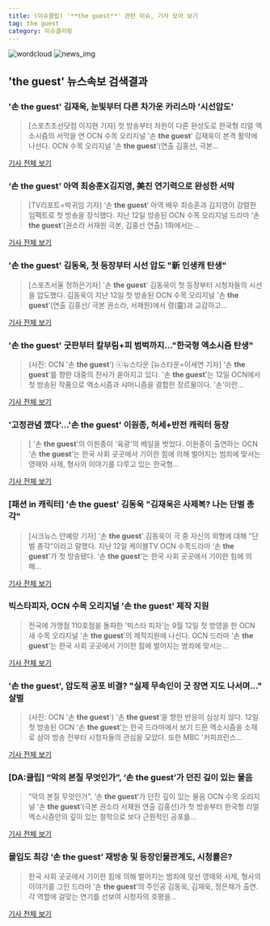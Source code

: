 ```yaml
---
title: (이슈클립) '**the guest**' 관련 이슈, 기사 모아 보기
tag: the guest
category: 이슈클리핑
---
```

![wordcloud](https://s3.ap-northeast-2.amazonaws.com/lyrics101-wordcloud/2018-09-13-1536826813.png)
![news_img](https://user-images.githubusercontent.com/42597476/44507050-1206f400-a6e4-11e8-8d98-7ffbfebb353f.png)
## **'**the guest**'** 뉴스속보 검색결과
### '손 **the guest**' 김재욱, 눈빛부터 다른 차가운 카리스마 '시선압도'

>[스포츠조선닷컴 이지현 기자] 첫 방송부터 차원이 다른 완성도로 한국형 리얼 엑소시즘의 서막을 연 OCN 수목 오리지널 '손 **the guest**' 김재욱이 본격 활약에 나선다. OCN 수목 오리지널 '손 **the guest**'(연출 김홍선, 극본...

<a href="http://sports.chosun.com/news/ntype.htm?id=201809140100115690008978&servicedate=20180913" target="_blank">기사 전체 보기</a>

### ‘손 **the guest**’ 아역 최승훈X김지영, 美친 연기력으로 완성한 서막

>[TV리포트=박귀임 기자] ‘손 **the guest**’ 아역 배우 최승훈과 김지영이 강렬한 임팩트로 첫 방송을 장식했다. 지난 12일 방송된 OCN 수목 오리지널 드라마 ‘손 **the guest**’(권소라 서재원 극본, 김홍선 연출) 1화에서는...

<a href="http://www.tvreport.co.kr/?c=news&m=newsview&idx=1079763" target="_blank">기사 전체 보기</a>

### '손 **the guest**' 김동욱, 첫 등장부터 시선 압도 "新 인생캐 탄생"

>[스포츠서울 정하은기자] '손 **the guest**' 김동욱이 첫 등장부터 시청자들의 시선을 압도했다. 김동욱이 지난 12일 첫 방송된 OCN 수목 오리지널 '손 **the guest**'(연출 김홍선/ 극본 권소라, 서재원)에서 령(靈)과 교감하고...

<a href="http://www.sportsseoul.com/news/read/680161" target="_blank">기사 전체 보기</a>

### '손 **the guest**' 굿판부터 칼부림+피 범벅까지…"한국형 엑소시즘 탄생"

>(사진: OCN '손 **the guest**') ⓒ뉴스타운 [뉴스타운=이세연 기자] '손 **the guest**'를 향한 대중의 찬사가 쏟아지고 있다. '손 **the guest**'는 12일 OCN에서 첫 방송된 작품으로 엑소시즘과 샤머니즘을 결합한 장르물이다. '손'이란...

<a href="http://www.newstown.co.kr/news/articleView.html?idxno=340395" target="_blank">기사 전체 보기</a>

### '고정관념 깼다'...'손 **the guest**' 이원종, 허세+반전 캐릭터 등장

>[ '손 **the guest**'의 이원종이 '육광'의 베일을 벗었다. 이원종이 출연하는 OCN ‘손 **the guest**’는 한국 사회 곳곳에서 기이한 힘에 의해 벌어지는 범죄에 맞서는 영매와 사제, 형사의 이야기를 다루고 있는 한국형...

<a href="http://www.mydaily.co.kr/new_yk/html/read.php?newsid=201809131131523032&ext=na" target="_blank">기사 전체 보기</a>

### [패션 in 캐릭터] '손 **the guest**' 김동욱 "김재욱은 사제복? 나는 단벌 총각"

>[시크뉴스 안예랑 기자] '손 **the guest**' 김동욱이 극 중 자신의 외형에 대해 "단벌 총각"이라고 말했다. 지난 12일 케이블TV OCN 수목드라마 ‘손 **the guest**'가 첫 방송됐다. ‘손 **the guest**'는 한국 사회 곳곳에서 기이한 힘에 의해...

<a href="http://chicnews.mk.co.kr/article.php?aid=1536824056211777002" target="_blank">기사 전체 보기</a>

### 빅스타피자, OCN 수목 오리지널 '손 **the guest**' 제작 지원

>전국에 가맹점 110호점을 돌파한 '빅스타 피자'는 9월 12일 첫 방영을 한 OCN 새 수목 오리지널 '손 **the guest**'의 제작지원에 나선다. OCN 드라마 '손 **the guest**'는 한국 사회 곳곳에서 기이한 힘에 벌어지는 범죄에 맞서는...

<a href="http://www.datanet.co.kr/news/articleView.html?idxno=126464" target="_blank">기사 전체 보기</a>

### '손 **the guest**', 압도적 공포 비결? "실제 무속인이 굿 장면 지도 나서며…" 살벌

>(사진: OCN '손 **the guest**') '손 **the guest**'을 향한 반응이 심상치 않다. 12일 첫 방송된 OCN '손 **the guest**'는 한국 드라마에서 보기 드문 엑소시즘을 소재로 삼아 방송 전부터 시청자들의 관심을 모았다. 또한 MBC '커피프린스...

<a href="http://www.honam.co.kr/read.php3?aid=1536802294565088215" target="_blank">기사 전체 보기</a>

### [DA:클립] “악의 본질 무엇인가”, ‘손 **the guest**’가 던진 깊이 있는 물음

>“악의 본질 무엇인가”, ‘손 **the guest**’가 던진 깊이 있는 물음 OCN 수목 오리지널 ‘손 **the guest**’(극본 권소라 서재원 연출 김홍선)가 첫 방송부터 한국형 리얼 엑소시즘만의 깊이 있는 철학으로 보다 근원적인 공포를...

<a href="http://sports.donga.com/3/all/20180913/91982789/1" target="_blank">기사 전체 보기</a>

### 몰입도 최강 ‘손 **the guest**’ 재방송 및 등장인물관계도, 시청률은?

>한국 사회 곳곳에서 기이한 힘에 의해 벌어지는 범죄에 맞선 영매와 사제, 형사의 이야기를 그린 드라마 ‘손 **the guest**’의 주인공 김동욱, 김재욱, 정은채가 출연. 각 역할에 걸맞는 연기를 선보여 시청자의 호평을...

<a href="http://medicalreport.kr/news/view/51670" target="_blank">기사 전체 보기</a>


